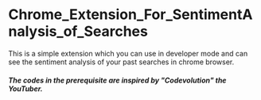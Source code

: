 # Chrome_Extension_For_SentimentAnalysis_of_Searches
This is a simple extension which you can use in developer mode and can see the sentiment analysis of your past searches in chrome browser.


##### The codes in the prerequisite are inspired by "Codevolution" the YouTuber.
